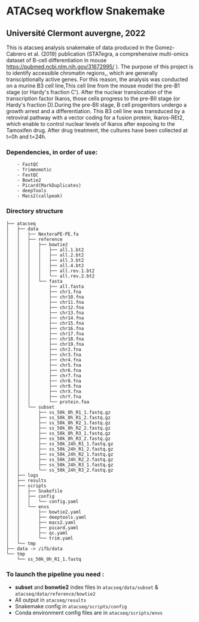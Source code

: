 # ATACseq workflow Snakemake
## Université Clermont auvergne, 2022
This is atacseq analysis snakemake of data produced in the Gomez-Cabrero et al. (2019) publication (STATegra, a comprehensive multi-omics dataset of B-cell differentiation in mouse https://pubmed.ncbi.nlm.nih.gov/31672995/ ). The purpose of this project is to identify accessible chromatin regions,, which are generally transciptionally active genes. For this reason, the analysis was conducted on a murine B3 cell line,This cell line from the mouse model the pre-B1 stage (or Hardy's fraction C'). After the nuclear translocation of the transcription factor Ikaros, those cells progress to the pre-BII stage (or Hardy's fraction D).During the pre-BII stage, B cell progenitors undergo a growth arrest and a differentiation. This B3 cell line was transduced by a retroviral pathway with a vector coding for a fusion protein, Ikaros-REt2, which enable to control nuclear levels of Ikaros after exposing to the Tamoxifen drug. After drug treatment, the cultures have been collected at t=0h and t=24h.

### Dependencies, in order of use:
		- FastQC
		- Trimmomotic                             
		- FastQC
		- Bowtie2                  
		- Picard(MarkDuplicates)                 
		- deepTools        
		- Macs2(callpeak)

### Directory structure

```
├── atacseq
│   ├── data
│   │   ├── NexteraPE-PE.fa
│   │   ├── reference
│   │   │   ├── bowtie2
│   │   │   │   ├── all.1.bt2
│   │   │   │   ├── all.2.bt2
│   │   │   │   ├── all.3.bt2
│   │   │   │   ├── all.4.bt2
│   │   │   │   ├── all.rev.1.bt2
│   │   │   │   └── all.rev.2.bt2
│   │   │   └── fasta
│   │   │       ├── all.fasta
│   │   │       ├── chr1.fna
│   │   │       ├── chr10.fna
│   │   │       ├── chr11.fna
│   │   │       ├── chr12.fna
│   │   │       ├── chr13.fna
│   │   │       ├── chr14.fna
│   │   │       ├── chr15.fna
│   │   │       ├── chr16.fna
│   │   │       ├── chr17.fna
│   │   │       ├── chr18.fna
│   │   │       ├── chr19.fna
│   │   │       ├── chr2.fna
│   │   │       ├── chr3.fna
│   │   │       ├── chr4.fna
│   │   │       ├── chr5.fna
│   │   │       ├── chr6.fna
│   │   │       ├── chr7.fna
│   │   │       ├── chr8.fna
│   │   │       ├── chr9.fna
│   │   │       ├── chrX.fna
│   │   │       ├── chrY.fna
│   │   │       └── protein.faa
│   │   └── subset
│   │       ├── ss_50k_0h_R1_1.fastq.gz
│   │       ├── ss_50k_0h_R1_2.fastq.gz
│   │       ├── ss_50k_0h_R2_1.fastq.gz
│   │       ├── ss_50k_0h_R2_2.fastq.gz
│   │       ├── ss_50k_0h_R3_1.fastq.gz
│   │       ├── ss_50k_0h_R3_2.fastq.gz
│   │       ├── ss_50k_24h_R1_1.fastq.gz
│   │       ├── ss_50k_24h_R1_2.fastq.gz
│   │       ├── ss_50k_24h_R2_1.fastq.gz
│   │       ├── ss_50k_24h_R2_2.fastq.gz
│   │       ├── ss_50k_24h_R3_1.fastq.gz
│   │       └── ss_50k_24h_R3_2.fastq.gz
│   ├── logs
│   ├── results
│   ├── scripts
│   │   ├── Snakefile
│   │   ├── config
│   │   │   └── config.yaml
│   │   └── envs
│   │       ├── bowtie2.yaml
│   │       ├── deeptools.yaml
│   │       ├── macs2.yaml
│   │       ├── picard.yaml
│   │       ├── qc.yaml
│   │       └── trim.yaml
│   └── tmp
├── data -> /ifb/data
└── tmp
    └── ss_50k_0h_R1_1.fastq
```

### To launch the pipeline you need :
* __subset__ and __bonwtie2__ index files in `atacseq/data/subset` & `atacseq/data/reference/bowtie2`
* All output in   `atacseq/results`
* Snakemake config in `atacseq/scripts/config`
* Conda environment config files are in `atacseq/scripts/envs`

